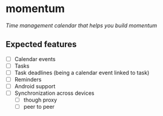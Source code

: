 # momentum

_Time management calendar that helps you build momentum_

## Expected features

- [ ] Calendar events
- [ ] Tasks
- [ ] Task deadlines (being a calendar event linked to task)
- [ ] Reminders
- [ ] Android support
- [ ] Synchronization across devices
  - [ ] though proxy
  - [ ] peer to peer
